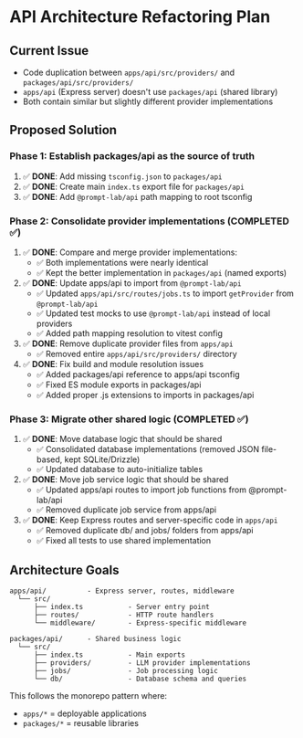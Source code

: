 # API Architecture Refactoring Plan

## Current Issue
- Code duplication between `apps/api/src/providers/` and `packages/api/src/providers/`
- `apps/api` (Express server) doesn't use `packages/api` (shared library)
- Both contain similar but slightly different provider implementations

## Proposed Solution

### Phase 1: Establish packages/api as the source of truth
1. ✅ **DONE**: Add missing `tsconfig.json` to `packages/api`
2. ✅ **DONE**: Create main `index.ts` export file for `packages/api`
3. ✅ **DONE**: Add `@prompt-lab/api` path mapping to root tsconfig

### Phase 2: Consolidate provider implementations (COMPLETED ✅)
1. ✅ **DONE**: Compare and merge provider implementations:
   - ✅ Both implementations were nearly identical 
   - ✅ Kept the better implementation in `packages/api` (named exports)
2. ✅ **DONE**: Update apps/api to import from `@prompt-lab/api`
   - ✅ Updated `apps/api/src/routes/jobs.ts` to import `getProvider` from `@prompt-lab/api`
   - ✅ Updated test mocks to use `@prompt-lab/api` instead of local providers
   - ✅ Added path mapping resolution to vitest config
3. ✅ **DONE**: Remove duplicate provider files from `apps/api`
   - ✅ Removed entire `apps/api/src/providers/` directory
4. ✅ **DONE**: Fix build and module resolution issues
   - ✅ Added packages/api reference to apps/api tsconfig
   - ✅ Fixed ES module exports in packages/api
   - ✅ Added proper .js extensions to imports in packages/api

### Phase 3: Migrate other shared logic (COMPLETED ✅)
1. ✅ **DONE**: Move database logic that should be shared
   - ✅ Consolidated database implementations (removed JSON file-based, kept SQLite/Drizzle)
   - ✅ Updated database to auto-initialize tables
2. ✅ **DONE**: Move job service logic that should be shared  
   - ✅ Updated apps/api routes to import job functions from @prompt-lab/api
   - ✅ Removed duplicate job service from apps/api
3. ✅ **DONE**: Keep Express routes and server-specific code in `apps/api`
   - ✅ Removed duplicate db/ and jobs/ folders from apps/api
   - ✅ Fixed all tests to use shared implementation

## Architecture Goals
```
apps/api/          - Express server, routes, middleware
  └── src/
      ├── index.ts           - Server entry point  
      ├── routes/            - HTTP route handlers
      └── middleware/        - Express-specific middleware

packages/api/      - Shared business logic
  └── src/
      ├── index.ts           - Main exports
      ├── providers/         - LLM provider implementations
      ├── jobs/              - Job processing logic
      └── db/                - Database schema and queries
```

This follows the monorepo pattern where:
- `apps/*` = deployable applications
- `packages/*` = reusable libraries
